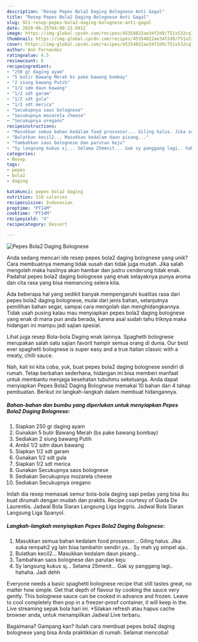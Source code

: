 ```yaml
---
description: "Resep Pepes Bola2 Daging Bolognese Anti Gagal"
title: "Resep Pepes Bola2 Daging Bolognese Anti Gagal"
slug: 921-resep-pepes-bola2-daging-bolognese-anti-gagal
date: 2020-06-25T04:08:22.691Z
image: https://img-global.cpcdn.com/recipes/45354822ae34f2d9/751x532cq70/pepes-bola2-daging-bolognese-foto-resep-utama.jpg
thumbnail: https://img-global.cpcdn.com/recipes/45354822ae34f2d9/751x532cq70/pepes-bola2-daging-bolognese-foto-resep-utama.jpg
cover: https://img-global.cpcdn.com/recipes/45354822ae34f2d9/751x532cq70/pepes-bola2-daging-bolognese-foto-resep-utama.jpg
author: Ann Fernandez
ratingvalue: 4.5
reviewcount: 6
recipeingredient:
- "250 gr daging ayam"
- "5 butir Bawang Merah bs pake bawang bombay"
- "2 siung bawang Putih"
- "1/2 sdm daun bawang"
- "1/2 sdt garam"
- "1/2 sdt gula"
- "1/2 sdt merica"
- "Secukupnya saos bolognese"
- "Secukupnya mozarela cheese"
- "Secukupnya oregano"
recipeinstructions:
- "Masukkan semua bahan kedalam food prossesor... Giling halus. Jika suka rempah2 yg lain bisa tambahin sendiri ya... Sy mah yg simpel aja.."
- "Bulatkan kecil2... Masukkan kedalam daun pisang..."
- "Tambahkan saos bolognese dan parutan keju"
- "Sy langsung kukus sj... Selama 25menit... Gak sy panggang lagi.. hahaha. Jadi dehh"
categories:
- Resep
tags:
- pepes
- bola2
- daging

katakunci: pepes bola2 daging 
nutrition: 110 calories
recipecuisine: Indonesian
preptime: "PT14M"
cooktime: "PT34M"
recipeyield: "4"
recipecategory: Dessert

---
```



![Pepes Bola2 Daging Bolognese](https://img-global.cpcdn.com/recipes/45354822ae34f2d9/751x532cq70/pepes-bola2-daging-bolognese-foto-resep-utama.jpg)

Anda sedang mencari ide resep pepes bola2 daging bolognese yang unik? Cara membuatnya memang tidak susah dan tidak juga mudah. Jika salah mengolah maka hasilnya akan hambar dan justru cenderung tidak enak. Padahal pepes bola2 daging bolognese yang enak selayaknya punya aroma dan cita rasa yang bisa memancing selera kita.

Ada beberapa hal yang sedikit banyak mempengaruhi kualitas rasa dari pepes bola2 daging bolognese, mulai dari jenis bahan, selanjutnya pemilihan bahan segar, sampai cara mengolah dan menghidangkannya. Tidak usah pusing kalau mau menyiapkan pepes bola2 daging bolognese yang enak di mana pun anda berada, karena asal sudah tahu triknya maka hidangan ini mampu jadi sajian spesial.

Lihat juga resep Bola-bola Daging enak lainnya. Spaghetti bolognese merupakan salah satu sajian favorit hampir semua orang di dunia. Our best ever spaghetti bolognese is super easy and a true Italian classic with a meaty, chilli sauce.


Nah, kali ini kita coba, yuk, buat pepes bola2 daging bolognese sendiri di rumah. Tetap berbahan sederhana, hidangan ini bisa memberi manfaat untuk membantu menjaga kesehatan tubuhmu sekeluarga. Anda dapat menyiapkan Pepes Bola2 Daging Bolognese memakai 10 bahan dan 4 tahap pembuatan. Berikut ini langkah-langkah dalam membuat hidangannya.

<!--inarticleads1-->

##### Bahan-bahan dan bumbu yang diperlukan untuk menyiapkan Pepes Bola2 Daging Bolognese:

1. Siapkan 250 gr daging ayam
1. Gunakan 5 butir Bawang Merah (bs pake bawang bombay)
1. Sediakan 2 siung bawang Putih
1. Ambil 1/2 sdm daun bawang
1. Siapkan 1/2 sdt garam
1. Gunakan 1/2 sdt gula
1. Siapkan 1/2 sdt merica
1. Gunakan Secukupnya saos bolognese
1. Sediakan Secukupnya mozarela cheese
1. Sediakan Secukupnya oregano


Inilah dia resep memasak semur bola-bola daging sapi pedas yang bisa ibu buat dirumah dengan mudah dan praktis. Recipe courtesy of Giada De Laurentiis. Jadwal Bola Siaran Langsung Liga Inggris. Jadwal Bola Siaran Langsung Liga Spanyol. 

<!--inarticleads2-->

##### Langkah-langkah menyiapkan Pepes Bola2 Daging Bolognese:

1. Masukkan semua bahan kedalam food prossesor... Giling halus. Jika suka rempah2 yg lain bisa tambahin sendiri ya... Sy mah yg simpel aja..
1. Bulatkan kecil2... Masukkan kedalam daun pisang...
1. Tambahkan saos bolognese dan parutan keju
1. Sy langsung kukus sj... Selama 25menit... Gak sy panggang lagi.. hahaha. Jadi dehh


Everyone needs a basic spaghetti bolognese recipe that still tastes great, no matter how simple. Get that depth of flavour by cooking the sauce very gently. This bolognese sauce can be cooked in advance and frozen. Leave to cool completely then pop in a freezer-proof container, it will keep in the. Live streaming sepak bola hari ini. *Silakan refresh atau hapus cache browser anda, untuk menampilkan Jadwal Live terbaru. 

Bagaimana? Gampang kan? Itulah cara membuat pepes bola2 daging bolognese yang bisa Anda praktikkan di rumah. Selamat mencoba!
